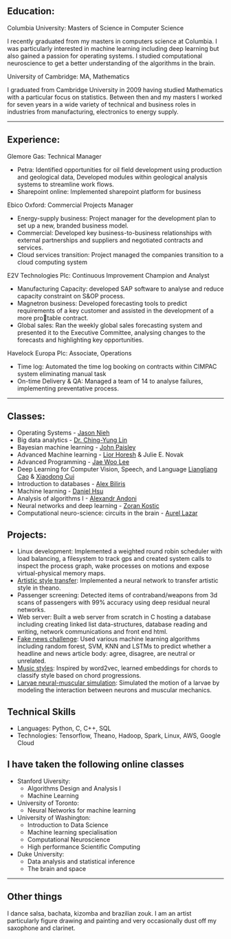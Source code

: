 ## Education:

Columbia University: Masters of Science in Computer Science

I recently graduated from my masters in computers science at Columbia. I was particularly interested in machine learning including deep learning but also gained a passion for operating systems. I studied computational neuroscience to get a better understanding of the algorithms in the brain.

University of Cambridge: MA, Mathematics

I graduated from Cambridge University in 2009 having studied Mathematics with a particular focus on statistics. Between then and my masters I worked for seven years in a wide variety of technical and business roles in industries from manufacturing, electronics to energy supply.

---
## Experience:
 Glemore Gas: Technical Manager
* Petra: Identified opportunities for oil field development using production and geological data, Developed modules within geological analysis systems to streamline work flows.
* Sharepoint online: Implemented sharepoint platform for business

Ebico Oxford: Commercial Projects Manager
* Energy-supply business: Project manager for the development plan to set up a new, branded business model.
* Commercial: Developed key business-to-business relationships with external partnerships and suppliers and negotiated contracts and services.
* Cloud services transition: Project managed the companies transition to a cloud computing system

E2V Technologies Plc: Continuous Improvement Champion and Analyst
* Manufacturing Capacity: developed SAP software to analyse and reduce capacity constraint on S&OP process.
* Magnetron business: Developed forecasting tools to predict requirements of a key customer and assisted in the development of a more protable contract.
* Global sales: Ran the weekly global sales forecasting system and presented it to the Executive Committee, analysing changes to the forecasts and highlighting key opportunities.

Havelock Europa Plc: Associate, Operations
* Time log: Automated the time log booking on contracts within CIMPAC system eliminating manual task
* On-time Delivery & QA: Managed a team of 14 to analyse failures, implementing preventative process.

---
## Classes:

 - Operating Systems - [Jason Nieh](http://www.cs.columbia.edu/~nieh/)
 - Big data analytics - [Dr. Ching-Yung Lin](https://www.ee.columbia.edu/~cylin/course/bigdata/)
 - Bayesian machine learning - [John Paisley](http://www.columbia.edu/~jwp2128)
 - Advanced Machine learning - [Lior Horesh](http://researcher.watson.ibm.com/researcher/view.php?person=us-lhoresh) & Julie E. Novak
 - Advanced Programming - [Jae Woo Lee](http://www.cs.columbia.edu/~jae/)
 - Deep Learning for Computer Vision, Speech, and Language [Liangliang Cao](http://llcao.net/) & [Xiaodong Cui](http://researcher.watson.ibm.com/researcher/view.php?person=us-cuix)
 - Introduction to databases - [Alex Biliris](http://www.cs.columbia.edu/~biliris/)
 - Machine learning - [Daniel Hsu](http://www.cs.columbia.edu/~djhsu/)
 - Analysis of algorithms I - [Alexandr Andoni](http://www.mit.edu/~andoni/)
 - Neural networks and deep learning - [Zoran Kostic](https://sites.google.com/site/mobiledcc/people/zk-my-page/)
 - Computational neuro-science: circuits in the brain - [Aurel Lazar](http://www.ee.columbia.edu/~aurel//)

## Projects:

 * Linux development: Implemented a weighted round robin scheduler with load balancing, a filesystem to track gps and created system calls to inspect the process graph, wake processes on motions and expose virtual-physical memory maps.
 * [Artistic style transfer](https://github.com/yogeshg/artistic-styles): Implemented a neural network to transfer artistic style in theano.
 * Passenger screening: Detected items of contraband/weapons from 3d scans of passengers with 99% accuracy using deep residual neural networks.
 * Web server: Built a web server from scratch in C hosting a database including creating linked list data-structures, database reading and writing, network communications and front end html.
 * [Fake news challenge](https://goddenrich.github.io/aml-fnc/index.html): Used various machine learning algorithms including random forest, SVM, KNN and LSTMs to predict whether a headline and news article body: agree, disagree, are neutral or unrelated.
 * [Music styles](https://goddenrich.github.io/music-styles/index.html): Inspired by word2vec, learned embeddings for chords to classify style based on chord progressions.
 * [Larvae neural-muscular simulation](https://github.com/goddenrich/larvae_movement): Simulated the motion of a larvae by modeling the interaction between neurons and muscular mechanics.

## Technical Skills

 * Languages: Python, C, C++, SQL
 * Technologies: Tensorflow, Theano, Hadoop, Spark, Linux, AWS, Google Cloud

## I have taken the following online classes

* Stanford Uiversity:
  * Algorithms Design and Analysis I
  * Machine Learning
* University of Toronto:
  * Neural Networks for machine learning
* University of Washington:
  * Introduction to Data Science
  * Machine learning specialisation
  * Computational Neuroscience
  * High performance Scientific Computing
* Duke University:
  * Data analysis and statistical inference
  * The brain and space

---
## Other things

I dance salsa, bachata, kizomba and brazilian zouk. I am an artist particularly figure drawing and painting and very occasionally dust off my saxophone and clarinet.
